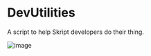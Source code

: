 # DevUtilities
A script to help Skript developers do their thing.

![image](https://user-images.githubusercontent.com/98011858/170616949-316dc736-b353-4d3d-9f95-a2be5b447dec.png)
